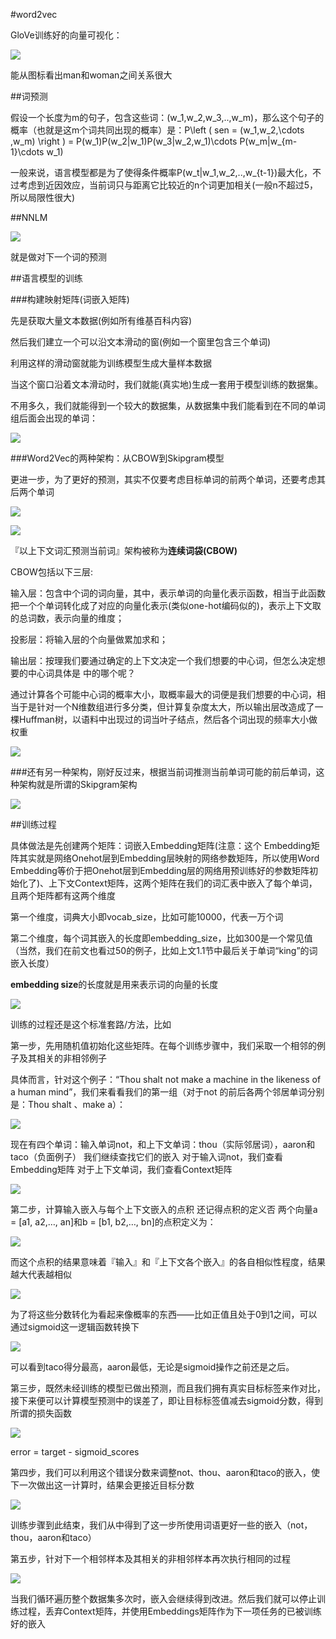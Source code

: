 #word2vec

GloVe训练好的向量可视化：

![](https://cdn.jsdelivr.net/gh/tj-messi/picture/20241107185753.png)

能从图标看出man和woman之间关系很大

##词预测

假设一个长度为m的句子，包含这些词：(w_1,w_2,w_3,..,w_m)，那么这个句子的概率（也就是这m个词共同出现的概率）是：P\left ( sen = (w_1,w_2,\cdots ,w_m) \right ) = P(w_1)P(w_2|w_1)P(w_3|w_2,w_1)\cdots P(w_m|w_{m-1}\cdots w_1)

一般来说，语言模型都是为了使得条件概率P(w_t|w_1,w_2,..,w_{t-1})最大化，不过考虑到近因效应，当前词只与距离它比较近的n个词更加相关(一般n不超过5，所以局限性很大)

##NNLM

![](https://cdn.jsdelivr.net/gh/tj-messi/picture/20241107185950.png)

就是做对下一个词的预测

##语言模型的训练

###构建映射矩阵(词嵌入矩阵)

先是获取大量文本数据(例如所有维基百科内容)

然后我们建立一个可以沿文本滑动的窗(例如一个窗里包含三个单词)

利用这样的滑动窗就能为训练模型生成大量样本数据

当这个窗口沿着文本滑动时，我们就能(真实地)生成一套用于模型训练的数据集。

不用多久，我们就能得到一个较大的数据集，从数据集中我们能看到在不同的单词组后面会出现的单词：

![](https://cdn.jsdelivr.net/gh/tj-messi/picture/20241107191310.png)

###Word2Vec的两种架构：从CBOW到Skipgram模型

更进一步，为了更好的预测，其实不仅要考虑目标单词的前两个单词，还要考虑其后两个单词

![](https://cdn.jsdelivr.net/gh/tj-messi/picture/20241107191444.png)

![](https://cdn.jsdelivr.net/gh/tj-messi/picture/20241107191449.png)

『以上下文词汇预测当前词』架构被称为**连续词袋(CBOW)**

CBOW包括以下三层:

输入层：包含中个词的词向量，其中，表示单词的向量化表示函数，相当于此函数把一个个单词转化成了对应的向量化表示(类似one-hot编码似的)，表示上下文取的总词数，表示向量的维度；

投影层：将输入层的个向量做累加求和；

输出层：按理我们要通过确定的上下文决定一个我们想要的中心词，但怎么决定想要的中心词具体是  中的哪个呢？

通过计算各个可能中心词的概率大小，取概率最大的词便是我们想要的中心词，相当于是针对一个N维数组进行多分类，但计算复杂度太大，所以输出层改造成了一棵Huffman树，以语料中出现过的词当叶子结点，然后各个词出现的频率大小做权重

![](https://cdn.jsdelivr.net/gh/tj-messi/picture/20241107192046.png)

###还有另一种架构，刚好反过来，根据当前词推测当前单词可能的前后单词，这种架构就是所谓的Skipgram架构

![](https://cdn.jsdelivr.net/gh/tj-messi/picture/20241107192812.png)

##训练过程

具体做法是先创建两个矩阵：词嵌入Embedding矩阵(注意：这个 Embedding矩阵其实就是网络Onehot层到Embedding层映射的网络参数矩阵，所以使用Word Embedding等价于把Onehot层到Embedding层的网络用预训练好的参数矩阵初始化了)、上下文Context矩阵，这两个矩阵在我们的词汇表中嵌入了每个单词，且两个矩阵都有这两个维度

第一个维度，词典大小即vocab_size，比如可能10000，代表一万个词

第二个维度，每个词其嵌入的长度即embedding_size，比如300是一个常见值（当然，我们在前文也看过50的例子，比如上文1.1节中最后关于单词“king”的词嵌入长度）

**embedding size**的长度就是用来表示词的向量的长度

![](https://cdn.jsdelivr.net/gh/tj-messi/picture/20241107193136.png)

训练的过程还是这个标准套路/方法，比如

第一步，先用随机值初始化这些矩阵。在每个训练步骤中，我们采取一个相邻的例子及其相关的非相邻例子


具体而言，针对这个例子：“Thou shalt not make a machine in the likeness of a human mind”，我们来看看我们的第一组（对于not 的前后各两个邻居单词分别是：Thou shalt 、make a）：

![](https://cdn.jsdelivr.net/gh/tj-messi/picture/20241107194144.png)

现在有四个单词：输入单词not，和上下文单词：thou（实际邻居词），aaron和taco（负面例子）
我们继续查找它们的嵌入
对于输入词not，我们查看Embedding矩阵
对于上下文单词，我们查看Context矩阵

![](https://cdn.jsdelivr.net/gh/tj-messi/picture/20241107194338.png)

第二步，计算输入嵌入与每个上下文嵌入的点积
还记得点积的定义否
两个向量a = [a1, a2,…, an]和b = [b1, b2,…, bn]的点积定义为：

![](https://cdn.jsdelivr.net/gh/tj-messi/picture/20241107194600.png)

而这个点积的结果意味着『输入』和『上下文各个嵌入』的各自相似性程度，结果越大代表越相似

![](https://cdn.jsdelivr.net/gh/tj-messi/picture/20241107194911.png)

为了将这些分数转化为看起来像概率的东西——比如正值且处于0到1之间，可以通过sigmoid这一逻辑函数转换下

![](https://cdn.jsdelivr.net/gh/tj-messi/picture/20241107194954.png)

可以看到taco得分最高，aaron最低，无论是sigmoid操作之前还是之后。

第三步，既然未经训练的模型已做出预测，而且我们拥有真实目标标签来作对比，接下来便可以计算模型预测中的误差了，即让目标标签值减去sigmoid分数，得到所谓的损失函数

![](https://cdn.jsdelivr.net/gh/tj-messi/picture/20241107195030.png)

error = target - sigmoid_scores

第四步，我们可以利用这个错误分数来调整not、thou、aaron和taco的嵌入，使下一次做出这一计算时，结果会更接近目标分数

![](https://cdn.jsdelivr.net/gh/tj-messi/picture/20241107195215.png)

训练步骤到此结束，我们从中得到了这一步所使用词语更好一些的嵌入（not，thou，aaron和taco）

第五步，针对下一个相邻样本及其相关的非相邻样本再次执行相同的过程

![](https://cdn.jsdelivr.net/gh/tj-messi/picture/20241107195240.png)

当我们循环遍历整个数据集多次时，嵌入会继续得到改进。然后我们就可以停止训练过程，丢弃Context矩阵，并使用Embeddings矩阵作为下一项任务的已被训练好的嵌入